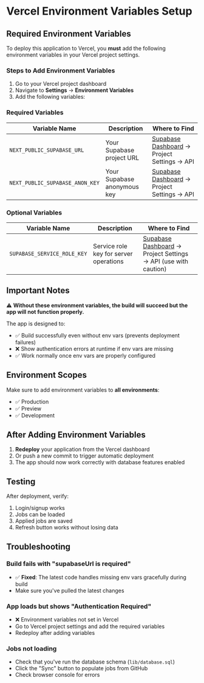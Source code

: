 # Vercel Environment Variables Setup

## Required Environment Variables

To deploy this application to Vercel, you **must** add the following environment variables in your Vercel project settings.

### Steps to Add Environment Variables

1. Go to your Vercel project dashboard
2. Navigate to **Settings** → **Environment Variables**
3. Add the following variables:

### Required Variables

| Variable Name | Description | Where to Find |
|--------------|-------------|---------------|
| `NEXT_PUBLIC_SUPABASE_URL` | Your Supabase project URL | [Supabase Dashboard](https://app.supabase.com) → Project Settings → API |
| `NEXT_PUBLIC_SUPABASE_ANON_KEY` | Your Supabase anonymous key | [Supabase Dashboard](https://app.supabase.com) → Project Settings → API |

### Optional Variables

| Variable Name | Description | Where to Find |
|--------------|-------------|---------------|
| `SUPABASE_SERVICE_ROLE_KEY` | Service role key for server operations | [Supabase Dashboard](https://app.supabase.com) → Project Settings → API (use with caution) |

## Important Notes

⚠️ **Without these environment variables, the build will succeed but the app will not function properly.**

The app is designed to:
- ✅ Build successfully even without env vars (prevents deployment failures)
- ❌ Show authentication errors at runtime if env vars are missing
- ✅ Work normally once env vars are properly configured

## Environment Scopes

Make sure to add environment variables to **all environments**:
- ✅ Production
- ✅ Preview
- ✅ Development

## After Adding Environment Variables

1. **Redeploy** your application from the Vercel dashboard
2. Or push a new commit to trigger automatic deployment
3. The app should now work correctly with database features enabled

## Testing

After deployment, verify:
1. Login/signup works
2. Jobs can be loaded
3. Applied jobs are saved
4. Refresh button works without losing data

## Troubleshooting

### Build fails with "supabaseUrl is required"
- ✅ **Fixed**: The latest code handles missing env vars gracefully during build
- Make sure you've pulled the latest changes

### App loads but shows "Authentication Required"
- ❌ Environment variables not set in Vercel
- Go to Vercel project settings and add the required variables
- Redeploy after adding variables

### Jobs not loading
- Check that you've run the database schema (`lib/database.sql`)
- Click the "Sync" button to populate jobs from GitHub
- Check browser console for errors

